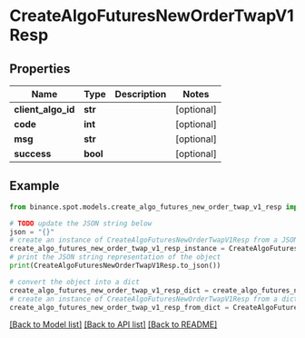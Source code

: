# CreateAlgoFuturesNewOrderTwapV1Resp


## Properties

Name | Type | Description | Notes
------------ | ------------- | ------------- | -------------
**client_algo_id** | **str** |  | [optional] 
**code** | **int** |  | [optional] 
**msg** | **str** |  | [optional] 
**success** | **bool** |  | [optional] 

## Example

```python
from binance.spot.models.create_algo_futures_new_order_twap_v1_resp import CreateAlgoFuturesNewOrderTwapV1Resp

# TODO update the JSON string below
json = "{}"
# create an instance of CreateAlgoFuturesNewOrderTwapV1Resp from a JSON string
create_algo_futures_new_order_twap_v1_resp_instance = CreateAlgoFuturesNewOrderTwapV1Resp.from_json(json)
# print the JSON string representation of the object
print(CreateAlgoFuturesNewOrderTwapV1Resp.to_json())

# convert the object into a dict
create_algo_futures_new_order_twap_v1_resp_dict = create_algo_futures_new_order_twap_v1_resp_instance.to_dict()
# create an instance of CreateAlgoFuturesNewOrderTwapV1Resp from a dict
create_algo_futures_new_order_twap_v1_resp_from_dict = CreateAlgoFuturesNewOrderTwapV1Resp.from_dict(create_algo_futures_new_order_twap_v1_resp_dict)
```
[[Back to Model list]](../README.md#documentation-for-models) [[Back to API list]](../README.md#documentation-for-api-endpoints) [[Back to README]](../README.md)


